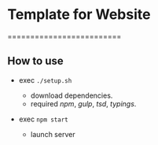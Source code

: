 # Template for Website

=========================

## How to use

* exec `./setup.sh`
	* download dependencies.
	* required *npm*, *gulp*, *tsd*, *typings*.

* exec `npm start`
    * launch server
    

